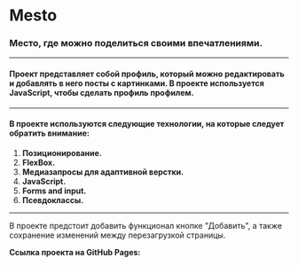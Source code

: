 # Mesto
### Место, где можно поделиться своими впечатлениями.
-----
#### Проект представляет собой профиль, который можно редактировать и добавлять в него посты с картинками. В проекте используется JavaScript, чтобы сделать профиль профилем.
-----
#### В проекте используются следующие технологии, на которые следует обратить внимание:
1. **Позиционирование.**
2. **FlexBox.**
3. **Медиазапросы для адаптивной верстки.**
4. **JavaScript.**
5. **Forms and input.**
6. **Псевдоклассы.**
-----

В проекте предстоит добавить функционал кнопке "Добавить", а также сохранение изменений между перезагрузкой страницы.

**Ссылка проекта на GitHub Pages:**